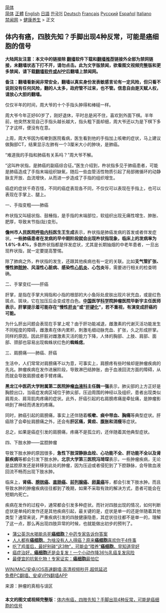  <!-- 面包屑导航 --> <div class="breadcrumb"><!-- GTranslate: https://gtranslate.io/ -->  <div class="switcher notranslate">  <div class="selected">  <a href="#" onclick="return false;"> 简体</a>  </div>  <div class="option">  <a href="https://www.bannedbook.org" onclick="doGTranslate('zh-CN|zh-CN');jQuery('div.switcher div.selected a').html(jQuery(this).html());return false;" title="简体中文" class="nturl selected"> 简体</a>  <a href="https://www.bannedbook.org/zh-tw/" onclick="doGTranslate('zh-CN|zh-TW');jQuery('div.switcher div.selected a').html(jQuery(this).html());return false;" title="繁體中文" class="nturl"> 正體</a>  <a href="https://www.bannedbook.org/en/" onclick="doGTranslate('zh-CN|en');jQuery('div.switcher div.selected a').html(jQuery(this).html());return false;" title="English" class="nturl"> English</a>  <a href="https://www.bannedbook.org/ja/" onclick="doGTranslate('zh-CN|ja');jQuery('div.switcher div.selected a').html(jQuery(this).html());return false;" title="日本語" class="nturl"> 日語</a>  <a href="https://www.bannedbook.org/ko/" onclick="doGTranslate('zh-CN|ko');jQuery('div.switcher div.selected a').html(jQuery(this).html());return false;" title="한국어" class="nturl"> 한국어</a>  <a href="https://www.bannedbook.org/de/" onclick="doGTranslate('zh-CN|de');jQuery('div.switcher div.selected a').html(jQuery(this).html());return false;" title="Deutsch" class="nturl"> Deutsch</a>  <a href="https://www.bannedbook.org/fr/" onclick="doGTranslate('zh-CN|fr');jQuery('div.switcher div.selected a').html(jQuery(this).html());return false;" title="Français" class="nturl"> Français</a>  <a href="https://www.bannedbook.org/ru/" onclick="doGTranslate('zh-CN|ru');jQuery('div.switcher div.selected a').html(jQuery(this).html());return false;" title="Русский" class="nturl"> Русский</a>  <a href="https://www.bannedbook.org/es/" onclick="doGTranslate('zh-CN|es');jQuery('div.switcher div.selected a').html(jQuery(this).html());return false;" title="Español" class="nturl"> Español</a>  <a href="https://www.bannedbook.org/it/" onclick="doGTranslate('zh-CN|it');jQuery('div.switcher div.selected a').html(jQuery(this).html());return false;" title="Italiano" class="nturl"> Italiano</a>  </div>  </div>      <div class='breadcrumb-sub'><!-- Breadcrumb NavXT 6.3.0 --> <a href="https://www.bannedbook.org/" class="home">禁闻网</a> &gt; <a href="https://www.bannedbook.org/bnews/health/" class="category">健康养生</a> &gt; 正文</div></div><h2>体内有癌，四肢先知？手脚出现4种反常，可能是癌细胞的信号</h2> <p class="notice"><b>大陆网友注意：本文中的链接除 <a href="https://github.com/bannedbook/fanqiang" >翻墙</a>软件下载和<a href="https://github.com/killgcd/justmysocks/blob/master/README.md">翻墙推荐</a>链接外全部为禁网链接，未翻墙状态下打不开，请勿点击。此为文字版禁闻，欲看图文视频完整版和更多禁闻，请下载<a href="https://github.com/bannedbook/fanqiang">翻墙软件或APP</a>后翻墙上禁闻网。</p><p>备注：翻墙看新闻非常安全，翻墙以真实身份发表敏感言论有一定风险，但只看不说则没有任何风险，翻的人太多，政府管不过来，也不管。信息自由是天赋人权，请放心大胆的翻墙。</b></p>  <div class="entry"> <p>仅仅半年的时间，周大爷的十个手指头肿得和棒槌一样。</p> <p>周大爷今年正好60岁了，刚好退休，平时总是闲不住，喜欢到外面下棋。半年前，他突然发现自己手指头越长越大，指头粗下面却细，周大爷还以为是下棋下多了才这样，便没有在意。</p> <p>上周，周大爷因为咳嗽到医院看病，医生看到他的手指加上咳嗽的症状，马上建议做胸部CT，结果显示左肺有一个3厘米大小的肿块，是肺癌。</p> <p>“难道我的手指和肺癌有关系吗？”周大爷不解。</p> <p>“这叫杵状指，是肺癌的副癌综合征。”医生介绍到，杵状指多见于肺癌患者，可能是肺癌造成了手指末端组织缺氧，随后一些血管活性物质引起了局部微循环的动静脉支开放、血流增快，从而进一步造成了手指的组织增生。</p> <p>癌症的症状千奇百怪，不同的癌症表现各不同，不仅仅可以表现在手指上，也可以表现在手掌上、腿上。</p>  <p>一、手指变粗——肺癌</p> <p>杵状指又叫槌状指、鼓棰指，是手指的末端部位，软组织出现无痛性增生、肿胀、肥厚，导致末节指(趾)变形。</p> <p><strong>儋州市人民医院<a href="https://www.bannedbook.org/bnews/tag/%e5%91%bc%e5%90%b8%e5%86%85%e7%a7%91/" class="st_tag internal_tag" rel="tag" title="标签 呼吸内科 下的日志">呼吸内科</a>医生王生成</strong>表示，杵状指是肺癌发病的首发或者伴发症状。<strong>一些肺癌患者在发病的早中期阶段就会出现杵状指现象，临床上的发病率为1.6%-9.4%，</strong>多数杵状指都是伴发症状，尤其是长期抽烟的中老年患者，一旦出现杵状指，就一定要提高警惕。</p> <p>除了肺病之外，杵状指的发生，还跟其他疾病也有一定的关联。比如<strong>支气管扩张、慢性肺<a href="https://www.bannedbook.org/bnews/tag/%e8%84%93%e8%82%bf/" class="st_tag internal_tag" rel="tag" title="标签 脓肿 下的日志">脓肿</a>、风湿性心脏病、感染性<a href="https://www.bannedbook.org/bnews/tag/%e5%bf%83%e8%82%8c%e7%82%8e/" class="st_tag internal_tag" rel="tag" title="标签 心肌炎 下的日志">心肌炎</a>、心包炎</strong>等，需要进行相关的检查明确。</p> <p>二、手掌变红——肝癌</p> <p>肝掌，是指在手掌大拇指和小指的根部的大小鱼际处皮肤出现片状充血，或是红色斑点、斑块，它在加压后会变成苍白色。<strong><span class='wp_keywordlink_affiliate'><a href="https://www.bannedbook.org/" title="中国" target="_blank">中国</a></span>医学<span class='wp_keywordlink'><a href="https://www.bannedbook.org/forum11/topic309.html" title="禁片：“科学”的棍子" target="_blank">科学</a></span>院肿瘤医院毕新宇主任医师表示，肝掌提示着可能存在“慢性<a href="https://www.bannedbook.org/bnews/tag/%E8%82%9D%E7%82%8E/" class="st_tag internal_tag" rel="tag" title="标签 肝炎 下的日志">肝炎</a>”或“<a href="https://www.bannedbook.org/bnews/tag/%e8%82%9d%e7%a1%ac%e5%8c%96/" class="st_tag internal_tag" rel="tag" title="标签 肝硬化 下的日志">肝硬化</a>”，若不重视，有演变成肝癌的可能。</strong></p>  <p>为什么肝出问题会表现在手掌上呢？由于肝功能减退，雌激素的代谢灭活功能发生不同程度的障碍，雌激素在体内累积，刺激毛细动脉充血、扩张，久之形成肝掌。同样的原因，因此肝脏对雌激素灭活的能力下降，人体的胸部、上肢、肩部、面部、颈部也容易出现蜘蛛状红色的<strong>蜘蛛痣</strong>。</p> <p>三、肩膀痛——肺癌、肝癌</p> <p>生活中，人们常常对肩膀痛不以为意，可事实上，肩膀疼有些时候却是肿瘤疾病的先兆。肿瘤疾病在发作进展阶段，导致淋巴结肿胀，由于血液回流方面的障碍，从而就会导致肩膀或者手臂疼痛。</p> <p><strong>黑龙江中医药大学附属第二医院肿瘤<a href="https://www.bannedbook.org/bnews/tag/%e8%a1%80%e6%b6%b2%e7%a7%91/" class="st_tag internal_tag" rel="tag" title="标签 血液科 下的日志">血液科</a>主任魏一强</strong>表示，肺尖部的上方正好是胸腔出口，当癌症发病区域位于肺尖部，压迫周围的神经以及组织，患者出现类似肩周炎、肩背肌肉疼痛的症状。此外，肝癌引起的右肩膀疼痛是牵扯痛，是肿瘤影响到了神经而诱发的疼痛。</p> <p>同时，肺癌引起的肩膀痛，事实上还伴随着<strong>咳嗽、痰中带血、胸痛</strong>等典型症状。肝癌除了会牵扯肩膀痛之外，还会有<strong>肝区痛，黄疸、腹胀和消瘦</strong>等症状。</p> <p>总之，如果是癌症引发的肩膀痛，疼痛不是孤立的，还伴随着其他典型症状。</p>  <p>四、下肢水肿——盆腔肿瘤</p> <p>导致下肢水肿的原因很多，<strong>急性下肢深静脉血栓、心功能不全、肝功能不全以及肾脏疾病</strong>等都会引发下肢水肿。<strong>北京大学第三医院冯琦琛</strong>表示，一些肿瘤疾病，无论是盆腔原发还是转移到此处的肿瘤，因为压迫或者侵犯到了下腔静脉，会导致血液回流不畅而出现下肢水肿。</p> <p>临床上，<strong>肾癌、<a href="https://www.bannedbook.org/bnews/tag/%e8%86%80%e8%83%b1%e7%99%8c/" class="st_tag internal_tag" rel="tag" title="标签 膀胱癌 下的日志">膀胱癌</a>、<a href="https://www.bannedbook.org/bnews/tag/%E7%9B%B4%E8%82%A0%E7%99%8C/" class="st_tag internal_tag" rel="tag" title="标签 直肠癌 下的日志">直肠癌</a>、<a href="https://www.bannedbook.org/bnews/tag/%E5%89%8D%E5%88%97%E8%85%BA%E7%99%8C/" class="st_tag internal_tag" rel="tag" title="标签 前列腺癌 下的日志">前列腺癌</a>、<a href="https://www.bannedbook.org/bnews/tag/%E5%8D%B5%E5%B7%A2%E7%99%8C/" class="st_tag internal_tag" rel="tag" title="标签 卵巢癌 下的日志">卵巢癌</a></strong>等，都会引发下肢水肿。而且导致水肿的肿瘤疾病往往都到了晚期，如果不采取有效的解决方式，患者可能会在短期内死亡。</p> <p>疾病在发作的过程中，通常都会引发多种症状。而针对四肢出现的情况，如何判断症状是单纯的发作还是其他疾病引起，最关键的是，症状是单一的还是伴随着其他类型？通常来说，严重疾病引发的四肢健康隐患，其症状往往都不是单一的，理解了这一点，那么再出现四肢异常的时候，也就能做出初步的预判了。</p> <ul class='op-related-articles' title='相关阅读'> <li><a href='https://www.bannedbook.org/bnews/health/20210719/1589831.html' target='_blank'>蒲公英泡水喝能杀死<b>癌细胞</b>？中药专家告诉你答案</a></li> <li><a href='https://www.bannedbook.org/bnews/health/20210717/1588799.html' target='_blank'>人人都有<b>癌细胞</b>，为啥没有人人得癌？原来<b>癌细胞</b>喜欢你干4件事</a></li> <li><a href='https://www.bannedbook.org/bnews/health/20210714/1586623.html' target='_blank'>吃了鸡蛋后，最好别碰“这3物”，可能会“喂养”<b>癌细胞</b>，早知道早好</a></li> <li><a href='https://www.bannedbook.org/bnews/health/20210713/1586060.html' target='_blank'>癌症治好，<b>癌细胞</b>还是会复发！一个小动作降36％乳癌复发风险</a></li> <li><a href='https://www.bannedbook.org/bnews/health/20210711/1584731.html' target='_blank'>最便宜的抗氧化物！专家证实：<b>癌细胞</b>最怕它</a></li> </ul> <p class="texttj"> <a href="https://github.com/bannedbook/fanqiang/wiki/V2ray%E6%9C%BA%E5%9C%BA" target="_blank">WIN/MAC/安卓/iOS高速翻墙:高清视频秒开,超低延迟</a><br/> <a href="https://github.com/bannedbook/fanqiang/wiki/%E7%A6%81%E9%97%BB%E7%BD%91%E5%AE%89%E5%8D%93%E7%BF%BB%E5%A2%99%E6%96%B0%E9%97%BBAPP" target="_blank">免费PC翻墙、安卓VPN翻墙APP</a></p><p> 来源：肿瘤的真相与误区 </p> <a name='sharetosocial'></a>  <div style="margin-bottom:5px;padding-bottom:5px;clear:both"> <div id="archive-pix-1" class="banner-ads"> <!-- AuctionX Display platform tag START --> <div id="26318x728x90x621x_ADSLOT2" clicktrack="%%CLICK_URL_ESC%%"></div> <!-- AuctionX Display platform tag END --> </div> <div id="archive-pix-2" class="banner-ads"> <!-- AuctionX Display platform tag START --> <div id="26315x300x250x621x_ADSLOT2" clicktrack="%%CLICK_URL_ESC%%"></div> <!-- AuctionX Display platform tag END --> </div> </div>  <div id="archive-pix-1" class="banner-ads"> <!-- AuctionX Display platform tag START --> <div id="26318x728x90x621x_ADSLOT3" clicktrack="%%CLICK_URL_ESC%%"></div> <!-- AuctionX Display platform tag END --> </div> <div><b>本文的图文或视频完整版</b>：<a href='https://www.bannedbook.org/bnews/health/20210723/1592487.html'>体内有癌，四肢先知？手脚出现4种反常，可能是癌细胞的信号</a></div>  </div><!--END ENTRY--> 